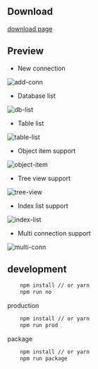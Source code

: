 ## Download

[download page](https://github.com/GaryChangCN/NiRethink/releases)

## Preview

* New connection

![add-conn](http://oyjfljgue.bkt.clouddn.com/ni1.png?imageView2/0/format/webp/q/75|imageslim)

* Database list

![db-list](http://oyjfljgue.bkt.clouddn.com/ni2.png?imageView2/0/format/webp/q/75|imageslim)

* Table list

![table-list](http://oyjfljgue.bkt.clouddn.com/ni3.png?imageView2/0/format/webp/q/75|imageslim)

* Object item support

![object-item](http://oyjfljgue.bkt.clouddn.com/ni4.png?imageView2/0/format/webp/q/75|imageslim)

* Tree view support

![tree-view](http://oyjfljgue.bkt.clouddn.com/ni5.png?imageView2/0/format/webp/q/75|imageslim)

* Index list support

![index-list](http://oyjfljgue.bkt.clouddn.com/ni6.png?imageView2/0/format/webp/q/75|imageslim)

* Multi connection support

![multi-conn](http://oyjfljgue.bkt.clouddn.com/ni8.png?imageView2/0/format/webp/q/75|imageslim)

## development

```bash
    npm install // or yarn
    npm run no
```

production

```bash
    npm install // or yarn
    npm run prod
```

package

```bash
    npm install // or yarn
    npm run package
```